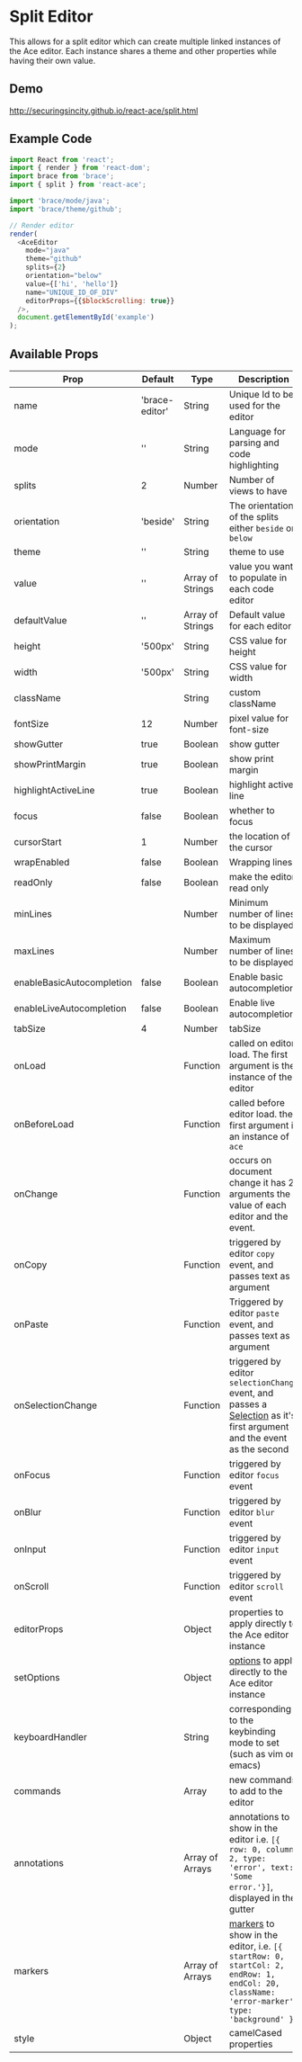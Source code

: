 # Split Editor

This allows for a split editor which can create multiple linked instances of the Ace editor. Each instance shares a theme and other properties while having their own value.

## Demo

http://securingsincity.github.io/react-ace/split.html

## Example Code

```javascript
import React from 'react';
import { render } from 'react-dom';
import brace from 'brace';
import { split } from 'react-ace';

import 'brace/mode/java';
import 'brace/theme/github';

// Render editor
render(
  <AceEditor
    mode="java"
    theme="github"
    splits={2}
    orientation="below"
    value={['hi', 'hello']}
    name="UNIQUE_ID_OF_DIV"
    editorProps={{$blockScrolling: true}}
  />,
  document.getElementById('example')
);
```

## Available Props

|Prop|Default|Type|Description|
|-----|------|-----|-----|
|name| 'brace-editor'| String |Unique Id to be used for the editor|
|mode| ''| String |Language for parsing and code highlighting|
|splits| 2 | Number | Number of views to have |
|orientation| 'beside' | String | The orientation of the splits either `beside` or `below` |
|theme| ''| String |theme to use|
|value | ''| Array of Strings | value you want to populate in each code editor|
|defaultValue | ''| Array of Strings |Default value for each editor|
|height| '500px'| String |CSS value for height|
|width| '500px'| String |CSS value for width|
|className| | String |custom className|
|fontSize| 12| Number |pixel value for font-size|
|showGutter| true| Boolean | show gutter |
|showPrintMargin| true| Boolean| show print margin |
|highlightActiveLine| true| Boolean| highlight active line|
|focus| false| Boolean| whether to focus
|cursorStart| 1| Number| the location of the cursor
|wrapEnabled| false| Boolean | Wrapping lines|
|readOnly| false| Boolean| make the editor read only |
|minLines| | Number |Minimum number of lines to be displayed|
|maxLines| | Number |Maximum number of lines to be displayed|
|enableBasicAutocompletion| false| Boolean | Enable basic autocompletion|
|enableLiveAutocompletion| false| Boolean | Enable live autocompletion|
|tabSize| 4|  Number| tabSize|
|onLoad| | Function | called on editor load. The first argument is the instance of the editor |
|onBeforeLoad| | Function | called before editor load. the first argument is an instance of `ace`|
|onChange| | Function |  occurs on document change it has 2 arguments the value of each editor and the event.|
|onCopy| | Function | triggered  by editor `copy` event, and passes text as argument|
|onPaste| | Function | Triggered by editor `paste` event, and passes text as argument|
|onSelectionChange| | Function | triggered by editor `selectionChange` event, and passes a [Selection](https://ace.c9.io/#nav=api&api=selection) as it's first argument and the event as the second|
|onFocus| | Function | triggered by editor `focus` event|
|onBlur| | Function | triggered by editor `blur` event|
|onInput| | Function | triggered by editor `input` event|
|onScroll| | Function | triggered by editor `scroll` event|
|editorProps| | Object | properties to apply directly to the Ace editor instance|
|setOptions| | Object | [options](https://github.com/ajaxorg/ace/wiki/Configuring-Ace) to apply directly to the Ace editor instance|
|keyboardHandler| | String | corresponding to the keybinding mode to set (such as vim or emacs)|
|commands| | Array | new commands to add to the editor
|annotations| | Array of Arrays | annotations to show in the editor i.e. `[{ row: 0, column: 2, type: 'error', text: 'Some error.'}]`, displayed in the gutter|
|markers| | Array of Arrays | [markers](https://ace.c9.io/api/edit_session.html#EditSession.addMarker) to show in the editor, i.e. `[{ startRow: 0, startCol: 2, endRow: 1, endCol: 20, className: 'error-marker', type: 'background' }]`|
|style| | Object  | camelCased properties |
